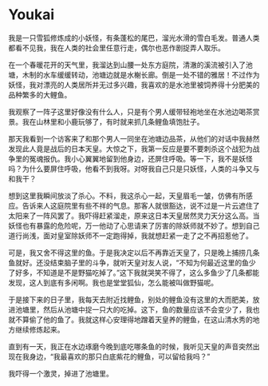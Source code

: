 # Youkai

我是一只雪狐修炼成的小妖怪，有条蓬松的尾巴，溜光水滑的雪白毛发。普通人类都看不见我，我在人类的社会里任意行走，偶尔也恶作剧捉弄人取乐。

在一个春暖花开的天气里，我溜达到山腰一处东方庭院，清澈的溪流被引入了池塘，木制的水车缓缓转动，池塘边就是水榭长廊。倒是一处不错的雅居！不过作为妖怪，我对漂亮的人类居所并无过多兴趣，我喜欢的是水池里被饲养得十分肥美的品种繁多的大鲤鱼。

我观察了一阵子这里好像没有什么人，只是有个男人缓带轻袍地坐在水池边喝茶赏景。我在山林里和小鹿玩够了，有时就来抓几条鲤鱼填饱肚子。

那天我看到一个访客来了和那个男人一同坐在池塘边品茶，从他们的对话中我赫然发现此人竟是战后的日本天皇。大惊之下，我第一反应是要不要刺杀这个战犯为战争里的冤魂报仇。我小心翼翼地留到他身边，还屏住呼吸。等一下，我不是妖怪吗？为什么要屏住呼吸，他看不到我呀。对呀我自己只是只妖怪，人类的斗争又与和我干？

想到这里我瞬间放淡了杀心。不料，我这杀心一起，天皇眉毛一皱，仿佛有所感应。告诉来人这庭院里有些不祥的气息。那客人就很豁达，说不过是一片云遮住了太阳来了一阵风罢了。我吓得赶紧溜走，原来这日本天皇居然灵力天分这么高。当妖怪也有暴露的危险呢，万一他动了心思请来了厉害的除妖师就不妙了。想到自己道行尚浅，面对皇室除妖师不一定跑得掉，我就想赶紧一走了之不再招惹他了。

可是，我又舍不得这里的鱼。于是我决定以后不再靠近天皇了，只是晚上捕捞几条鱼就好。还没结束脑子里的斗争，就听天皇对友人说，“不知为何最近这里的鱼少了好多，不知道是不是野猫吃掉了。”这下我就哭笑不得了，这么多鱼少了几条都能发现，这人到底有多闲啊。我也是堂堂狐仙，怎么能被叫做野猫呢。

于是接下来的日子里，我每天去附近找鲤鱼，别处的鲤鱼没有这里的大而肥美，放进池塘里，然后从池塘中捉一只大的吃掉。这下，鱼的数量应该不会变少了，我也就不算偷了他的鱼了。我就这样心安理得地蹭着天皇养的鲤鱼，在这山清水秀的地方继续修炼起来。

直到有一天，我正在水边琢磨今晚到底吃哪条鱼的时候，我听见天皇的声音突然出现在我身边，“我最喜欢的那只白底紫花的鲤鱼，可以留给我吗？”

我吓得一个激灵，掉进了池塘里。

